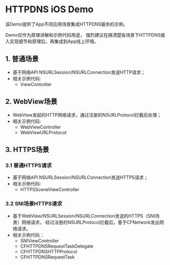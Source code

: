 # HTTPDNS iOS Demo

该Demo提供了App不同应用场景集成HTTPDNS服务的示例。

Demo仅作为原理讲解和示例代码用途，
强烈建议在搞清楚各场景下HTTPDNS接入实现细节和原理后，再集成到App线上环境。

## 1. 普通场景
- 基于网络API NSURLSession/NSURLConnection发送HTTP请求；
- 相关示例代码:
    - ViewController

## 2. WebView场景
- WebView发起的HTTP网络请求，通过注册的NSURLProtocol拦截后处理；
- 相关示例代码:
    - WebViewController
    - WebViewURLProtocol

## 3. HTTPS场景

### 3.1 普通HTTPS请求

- 基于网络API NSURLSession/NSURLConnection发送HTTPS请求；
- 相关示例代码:
    - HTTPSSceneViewController

### 3.2 SNI场景HTTPS请求
- 基于WebView/NSURLSession/NSURLConnection发送的HTTPS（SNI场景）网络请求，
经过注册的NSURLProtocol拦截后，基于CFNetwork发出网络请求。
- 相关示例代码：
    - SNIViewController
    - CFHTTPDNSRequestTaskDelegate
    - CFHTTPDNSHTTPProtocol
    - CFHTTPDNSRequestTask

